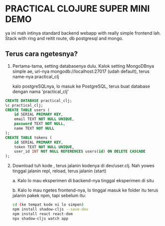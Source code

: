 # PRACTICAL CLOJURE SUPER MINI DEMO
ya ini mah intinya standard backend webapp with really simple frontend lah.
Stack with ring and reitit route, db postgresql and mongo.

## Terus cara ngetesnya? 
1. Pertama-tama, setting databasenya dulu.
   Kalok setting MongoDBnya simple ae, uri-nya mongodb://localhost:27017 (udah default), terus name-nya practical_clj
   
   kalo postgreSQLnya, lo masuk ke PostgreSQL, terus buat database dengan nama 'practical_clj'
```sql
CREATE DATABASE practical_clj;
\c practical_clj;
CREATE TABLE users (
    id SERIAL PRIMARY KEY,
    email TEXT NOT NULL UNIQUE,
    password TEXT NOT NULL,
    name TEXT NOT NULL
);
CREATE TABLE tokens (
    id SERIAL PRIMARY KEY,
    token TEXT NOT NULL UNIQUE,
    user_id INT NOT NULL REFERENCES users(id) ON DELETE CASCADE
);

```
2. Download tuh kode , terus jalanin kodenya di dev/user.clj. Nah yowes tinggal jalanin repl, reload, terus jalanin (start)
   
   a. Kalo lo mau eksperimen di backend-nya tinggal eksperimen di situ
   
   b. Kalo lo mau ngetes frontend-nya, lo tinggal masuk ke folder itu terus jalanin pakek npm, tapi sebelum itu: 

   ```bash
   cd (ke tempat kode ni lo simpen)
   npm install shadow-cljs --save-dev
   npm install react react-dom
   npx shadow-cljs watch app
   ```
  




